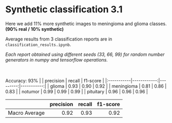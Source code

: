 # Synthetic classification 3.1

Here we add 11% more synthetic images to meningioma and glioma classes. **(90% real / 10% synthetic)**

Average results from 3 classification reports are in `classification_results.ipynb`.

*Each report obtained using different seeds (33, 66, 99) for random number generators in numpy and tensorflow operations.*

\
\
Accuracy: 93%
|            |   precision |   recall |   f1-score |
|:-----------|------------:|---------:|-----------:|
| glioma     |        0.93 |     0.90 |       0.92 |
| meningioma |        0.81 |     0.86 |       0.83 |
| notumor    |        0.99 |     0.99 |       0.99 |
| pituitary  |        0.96 |     0.96 |       0.96 |

|               |   precision |   recall |   f1-score |
|:--------------|------------:|---------:|-----------:|
| Macro Average |        0.92 |     0.93 |       0.92 |
